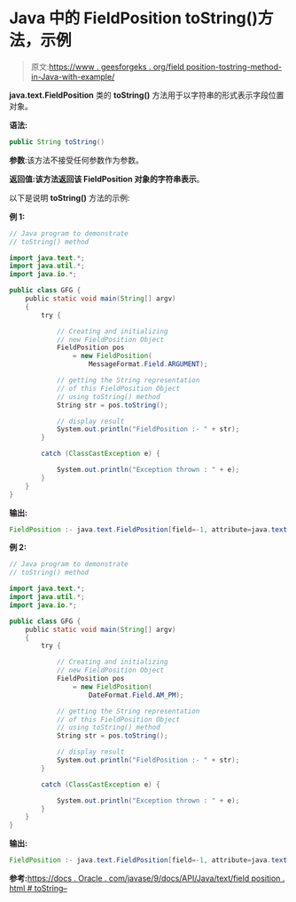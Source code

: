 # Java 中的 FieldPosition toString()方法，示例

> 原文:[https://www . geesforgeks . org/field position-tostring-method-in-Java-with-example/](https://www.geeksforgeeks.org/fieldposition-tostring-method-in-java-with-example/)

**java.text.FieldPosition** 类的 **toString()** 方法用于以字符串的形式表示字段位置对象。

**语法:**

```java
public String toString()
```

**参数**:该方法不接受任何参数作为参数。

**返回值:**该方法返回该 FieldPosition 对象的**字符串表示**。

以下是说明 **toString()** 方法的示例:

**例 1:**

```java
// Java program to demonstrate
// toString() method

import java.text.*;
import java.util.*;
import java.io.*;

public class GFG {
    public static void main(String[] argv)
    {
        try {

            // Creating and initializing
            // new FieldPosition Object
            FieldPosition pos
                = new FieldPosition(
                    MessageFormat.Field.ARGUMENT);

            // getting the String representation
            // of this FieldPosition Object
            // using toString() method
            String str = pos.toString();

            // display result
            System.out.println("FieldPosition :- " + str);
        }

        catch (ClassCastException e) {

            System.out.println("Exception thrown : " + e);
        }
    }
}
```

**输出:**

```java
FieldPosition :- java.text.FieldPosition[field=-1, attribute=java.text.MessageFormat$Field(message argument field), beginIndex=0, endIndex=0]

```

**例 2:**

```java
// Java program to demonstrate
// toString() method

import java.text.*;
import java.util.*;
import java.io.*;

public class GFG {
    public static void main(String[] argv)
    {
        try {

            // Creating and initializing
            // new FieldPosition Object
            FieldPosition pos
                = new FieldPosition(
                    DateFormat.Field.AM_PM);

            // getting the String representation
            // of this FieldPosition Object
            // using toString() method
            String str = pos.toString();

            // display result
            System.out.println("FieldPosition :- " + str);
        }

        catch (ClassCastException e) {

            System.out.println("Exception thrown : " + e);
        }
    }
}
```

**输出:**

```java
FieldPosition :- java.text.FieldPosition[field=-1, attribute=java.text.DateFormat$Field(am pm), beginIndex=0, endIndex=0]

```

**参考:**[https://docs . Oracle . com/javase/9/docs/API/Java/text/field position . html # toString–](https://docs.oracle.com/javase/9/docs/api/java/text/FieldPosition.html#toString--)